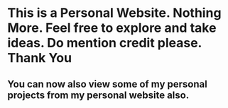 # This is a Personal Website. Nothing More. Feel free to explore and take ideas. Do mention credit please. Thank You
## You can now also view some of my personal projects from my personal website also.
